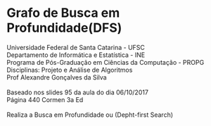 # Grafo de Busca em Profundidade(DFS)
Universidade Federal de Santa Catarina - UFSC<br>
Departamento de Informática e Estatística - INE<br>
Programa de Pós-Graduação em Ciências da Computação - PROPG<br>
Disciplinas: Projeto e Análise de Algoritmos<br>
Prof Alexandre Gonçalves da Silva <br>
<br>
Baseado nos slides 95 da aula do dia 06/10/2017 <br>
Página 440 Cormen 3a Ed<br>
<br>
Realiza a Busca em Profundidade ou (Depht-first Search)<br>
